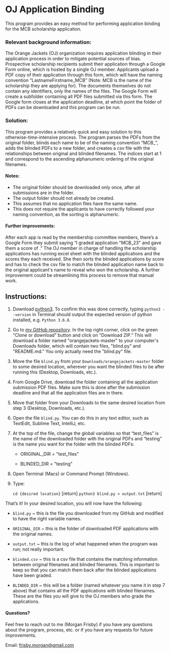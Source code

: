 # OJ Application Binding
This program provides an easy method for performing application binding for the MCB scholarship application.


### Relevant background information:

The Orange Jackets (OJ) organization requires application blinding in their application process in order to mitigate potential sources of bias. Prospective scholarship recipients submit their application through a Google Form online, which is hosted by a single OJ member. Applicants upload a PDF copy of their application through this form, which will have the naming convention “LastnameFirstname_MCB” (Note: MCB is the name of the scholarship they are applying for). The documents themselves do not contain any identifiers, only the names of the files. The Google Form will create a subfolder containing all PDF files submitted via this form. The Google form closes at the application deadline, at which point the folder of PDFs can be downloaded and this program can be run.


### Solution:

This program provides a relatively quick and easy solution to this otherwise-time-intensive process. The program parses the PDFs from the original folder, blinds each name to be of the naming convention “MCB_<index>”, adds the blinded PDFs to a new folder, and creates a csv file with the relationships between original and blinded filenames. The indices start at 1 and correspond to the ascending alphanumeric ordering of the original filenames.


#### Notes:

- The original folder should be downloaded only once, after all submissions are in the folder.
- The output folder should not already be created.
- This assumes that no application files have the same name.
- This does not require the applicants to have correctly followed your naming convention, as the sorting is alphanumeric.


#### Further improvements:

After each app is read by the membership committee members, there’s a Google Form they submit saying “I graded application "MCB_23" and gave them a score of <score>.” The OJ member in charge of handling the scholarship applications has running excel sheet with the blinded applications and the scores they each received. She then sorts the blinded applications by score and has to check the csv file to match the blinded application name back to the original applicant's name to reveal who won the scholarship. A further improvement could be streamlining this process to remove that manual work.


## Instructions:

1. Download [python3](https://www.python.org/downloads/). To confirm this was done correctly, typing `python3 --version` in Terminal should output the expected version of python installed, e.g. `Python 3.6.8`.

2. Go to [my GitHub repository](https://github.com/morganfrisby/orangejackets). In the top right corner, click on the green "Clone or download" button and click on "Download ZIP." This will download a folder named "orangejackets-master" to your computer's Downloads folder, which will contain two files, "blind.py" and "README.md." You only actually need the "blind.py" file.

3. Move the file `blind.py` from your `Downloads/orangejackets-master` folder to some desired location, wherever you want the blinded files to be after running this (Desktop, Downloads, etc.).

4. From Google Drive, download the folder containing all the application submission PDF files. Make sure this is done after the submission deadline and that all the application files are in there.

5. Move that folder from your Downloads to the same desired location from step 3 (Desktop, Downloads, etc.).

6. Open the file `blind.py`. You can do this in any text editor, such as TextEdit, Sublime Text, IntelliJ, etc.

7. At the top of the file, change the global variables so that “test_files” is the name of the downloaded folder with the original PDFs and “testing” is the name you want for the folder with the blinded PDFs:
    
    *  ORIGINAL_DIR = "test_files"
    
    *  BLINDED_DIR  = "testing"

8. Open Terminal (Macs) or Command Prompt (Windows).

9. Type:

    `cd {desired location}` 		    [return]
    `python3 blind.py > output.txt` 	[return]


That’s it! In your desired location, you will now have the following:

*  `blind.py` ~ this is the file you downloaded from my GitHub and modified to have the right variable names.

*  `ORIGINAL_DIR` ~ this is the folder of downloaded PDF applications with the original names.

*  `output.txt` ~ this is the log of what happened when the program was run; not really important.

*  `blinded.csv` ~ this is a csv file that contains the matching information between original filenames and blinded filenames. This is important to keep so that you can match them back after the blinded applications have been graded.

*  `BLINDED_DIR` ~ this will be a folder (named whatever you name it in step 7 above) that contains all the PDF applications with blinded filenames. These are the files you will give to the OJ members who grade the applications.


#### Questions?

Feel free to reach out to me (Morgan Frisby) if you have any questions about the program, process, etc. or if you have any requests for future improvements.

Email: frisby.morgan@gmail.com
